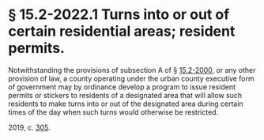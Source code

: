 # § 15.2-2022.1 Turns into or out of certain residential areas; resident permits.

<p>Notwithstanding the provisions of subsection A of § <a href='/vacode/15.2-2000/'>15.2-2000</a>, or any other provision of law, a county operating under the urban county executive form of government may by ordinance develop a program to issue resident permits or stickers to residents of a designated area that will allow such residents to make turns into or out of the designated area during certain times of the day when such turns would otherwise be restricted.</p><p>2019, c. <a href='http://lis.virginia.gov/cgi-bin/legp604.exe?191+ful+CHAP0305'>305</a>.</p>